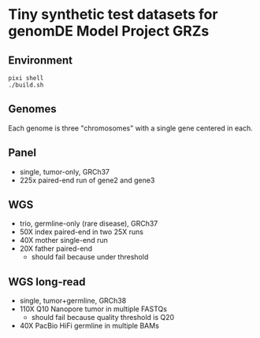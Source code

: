 # Tiny synthetic test datasets for genomDE Model Project GRZs

## Environment

```shell
pixi shell
./build.sh
```

## Genomes

Each genome is three "chromosomes" with a single gene centered in each.


## Panel

- single, tumor-only, GRCh37
- 225x paired-end run of gene2 and gene3


## WGS

- trio, germline-only (rare disease), GRCh37
- 50X index paired-end in two 25X runs
- 40X mother single-end run
- 20X father paired-end
  - should fail because under threshold


## WGS long-read

- single, tumor+germline, GRCh38
- 110X Q10 Nanopore tumor in multiple FASTQs
  - should fail because quality threshold is Q20
- 40X PacBio HiFi germline in multiple BAMs
